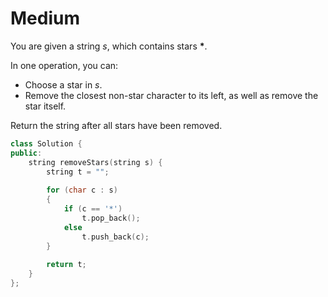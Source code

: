 # Medium

You are given a string $s$, which contains stars __*__.

In one operation, you can:

- Choose a star in $s$.
- Remove the closest non-star character to its left, as well as remove the star itself.

Return the string after all stars have been removed.

```cpp
class Solution {
public:
    string removeStars(string s) {
        string t = "";
        
        for (char c : s)
        {
            if (c == '*')
                t.pop_back();
            else
                t.push_back(c);
        }
        
        return t;
    }
};
```
